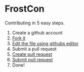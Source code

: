 # FrostCon
Contributing in 5 easy steps.
1. Create a github account
2. [Fork it](https://frostcraft.is-for.me/i/oknr.png)
3. [Edit the file using githubs editor](https://frostcraft.is-for.me/i/4ofa.png)
4. Submit a pull request
  1. [Create pull request](https://frostcraft.is-for.me/i/kjk1.png)
  2. [Submit pull request](https://frostcraft.is-for.me/i/3ho1.png)
5. Done!
